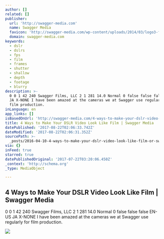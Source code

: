 ```yaml
---
author: []
related: []
publisher:
  url: 'http://swagger-media.com'
  name: Swagger Media
  favicon: 'http://swagger-media.com/wp-content/uploads/2014/03/logo3-favicon.png'
  domain: swagger-media.com
keywords:
  - dslr
  - dslrs
  - fps
  - film
  - frames
  - shutter
  - shallow
  - depth
  - footage
  - blurry
description: >-
  0 0 1 42 240 Swagger Films, LLC 2 1 281 14.0 Normal 0 false false false EN-US
  JA X-NONE I have been amazed at the cameras we at Swagger use regularly for
  film production.
inLanguage: en
app_links: []
isBasedOnUrl: 'http://swagger-media.com/4-ways-to-make-your-dslr-video-look-like-film/'
title: 4 Ways to Make Your DSLR Video Look Like Film | Swagger Media
datePublished: '2017-08-22T02:06:33.742Z'
dateModified: '2017-08-22T02:06:31.352Z'
sourcePath: >-
  _posts/2016-04-10-4-ways-to-make-your-dslr-video-look-like-film-or-swagger-medi.md
via: {}
inFeed: true
starred: true
datePublishedOriginal: '2017-07-22T03:20:06.450Z'
_context: 'http://schema.org'
_type: MediaObject

---
```

<article style=""><h1>4 Ways to Make Your DSLR Video Look Like Film | Swagger Media</h1><p>0 0 1 42 240 Swagger Films, LLC 2 1 281 14.0 Normal 0 false false false EN-US JA X-NONE I have been amazed at the cameras we at Swagger use regularly for film production.</p><img src="http://swagger-media.com/wp-content/uploads/2013/11/logo3.png" /></article>
